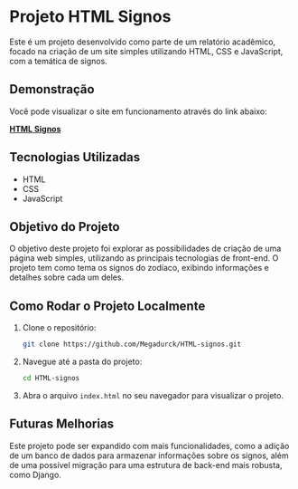 # Projeto HTML Signos

Este é um projeto desenvolvido como parte de um relatório acadêmico, focado na criação de um site simples utilizando HTML, CSS e JavaScript, com a temática de signos.

## Demonstração

Você pode visualizar o site em funcionamento através do link abaixo:

[**HTML Signos**](https://megadurck.github.io/HTML-signos/)

## Tecnologias Utilizadas

- HTML
- CSS
- JavaScript

## Objetivo do Projeto

O objetivo deste projeto foi explorar as possibilidades de criação de uma página web simples, utilizando as principais tecnologias de front-end. O projeto tem como tema os signos do zodíaco, exibindo informações e detalhes sobre cada um deles.

## Como Rodar o Projeto Localmente

1. Clone o repositório:
    ```bash
    git clone https://github.com/Megadurck/HTML-signos.git
    ```
2. Navegue até a pasta do projeto:
    ```bash
    cd HTML-signos
    ```
3. Abra o arquivo `index.html` no seu navegador para visualizar o projeto.

## Futuras Melhorias

Este projeto pode ser expandido com mais funcionalidades, como a adição de um banco de dados para armazenar informações sobre os signos, além de uma possível migração para uma estrutura de back-end mais robusta, como Django.
